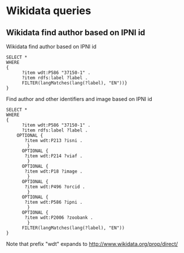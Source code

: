 # Wikidata queries


## Wikidata find author based on IPNI id 

Wikidata find author based on IPNI id 

```
SELECT *
WHERE
{
	  ?item wdt:P586 "37150-1" .
	  ?item rdfs:label ?label .
	  FILTER(langMatches(lang(?label), "EN"))}
}
```

Find  author and other identifiers and image based on IPNI id

```
SELECT *
WHERE
{
	  ?item wdt:P586 "37150-1" .
	  ?item rdfs:label ?label .
	OPTIONAL {
	   ?item wdt:P213 ?isni .
		}
	  OPTIONAL {
	   ?item wdt:P214 ?viaf .
		}    
	  OPTIONAL {
	   ?item wdt:P18 ?image .
		} 
	  OPTIONAL {
	   ?item wdt:P496 ?orcid .
		} 		
	  OPTIONAL {
	   ?item wdt:P586 ?ipni .
		} 
	  OPTIONAL {
	   ?item wdt:P2006 ?zoobank .
		} 
	  FILTER(langMatches(lang(?label), "EN"))
}
```

Note that prefix "wdt" expands to http://www.wikidata.org/prop/direct/
